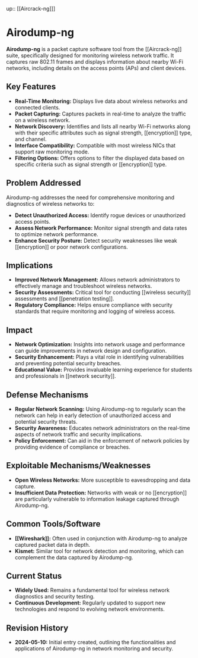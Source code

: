 up:: [[Aircrack-ng]]]
# Airodump-ng

**Airodump-ng** is a packet capture software tool from the [[Aircrack-ng]] suite, specifically designed for monitoring wireless network traffic. It captures raw 802.11 frames and displays information about nearby Wi-Fi networks, including details on the access points (APs) and client devices.

## Key Features

- **Real-Time Monitoring:** Displays live data about wireless networks and connected clients.
- **Packet Capturing:** Captures packets in real-time to analyze the traffic on a wireless network.
- **Network Discovery:** Identifies and lists all nearby Wi-Fi networks along with their specific attributes such as signal strength, [[encryption]] type, and channel.
- **Interface Compatibility:** Compatible with most wireless NICs that support raw monitoring mode.
- **Filtering Options:** Offers options to filter the displayed data based on specific criteria such as signal strength or [[encryption]] type.

## Problem Addressed

Airodump-ng addresses the need for comprehensive monitoring and diagnostics of wireless networks to:

- **Detect Unauthorized Access:** Identify rogue devices or unauthorized access points.
- **Assess Network Performance:** Monitor signal strength and data rates to optimize network performance.
- **Enhance Security Posture:** Detect security weaknesses like weak [[encryption]] or poor network configurations.

## Implications

- **Improved Network Management:** Allows network administrators to effectively manage and troubleshoot wireless networks.
- **Security Assessments:** Critical tool for conducting [[wireless security]] assessments and [[penetration testing]].
- **Regulatory Compliance:** Helps ensure compliance with security standards that require monitoring and logging of wireless access.

## Impact

- **Network Optimization:** Insights into network usage and performance can guide improvements in network design and configuration.
- **Security Enhancement:** Plays a vital role in identifying vulnerabilities and preventing potential security breaches.
- **Educational Value:** Provides invaluable learning experience for students and professionals in [[network security]].

## Defense Mechanisms

- **Regular Network Scanning:** Using Airodump-ng to regularly scan the network can help in early detection of unauthorized access and potential security threats.
- **Security Awareness:** Educates network administrators on the real-time aspects of network traffic and security implications.
- **Policy Enforcement:** Can aid in the enforcement of network policies by providing evidence of compliance or breaches.

## Exploitable Mechanisms/Weaknesses

- **Open Wireless Networks:** More susceptible to eavesdropping and data capture.
- **Insufficient Data Protection:** Networks with weak or no [[encryption]] are particularly vulnerable to information leakage captured through Airodump-ng.

## Common Tools/Software

- **[[Wireshark]]:** Often used in conjunction with Airodump-ng to analyze captured packet data in depth.
- **Kismet:** Similar tool for network detection and monitoring, which can complement the data captured by Airodump-ng.

## Current Status

- **Widely Used:** Remains a fundamental tool for wireless network diagnostics and security testing.
- **Continuous Development:** Regularly updated to support new technologies and respond to evolving network environments.

## Revision History

- **2024-05-10:** Initial entry created, outlining the functionalities and applications of Airodump-ng in network monitoring and security.